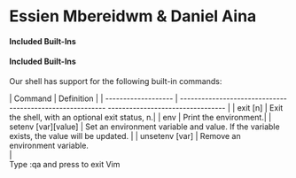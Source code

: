 # Essien Mbereidwm & Daniel Aina
#### Included Built-Ins                                                                                                
#### Included Built-Ins                                                                                                
                                                                                                                       
Our shell has support for the following built-in commands:
                                                                                                                       
| Command             | Definition
                                 |
| ------------------- | ---------------------------------------------------------
--------------------------------- | 
| exit [n]            | Exit the shell, with an optional exit status, n.|
| env                 | Print the environment.| 
| setenv [var][value] | Set an environment variable and value. If the variable exists, the value will be updated. |
| unsetenv [var]      | Remove an environment variable.                                                                
                                  |                                                                                    
Type  :qa  and press <Enter> to exit Vim                                                                                    
